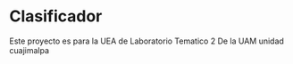 # Clasificador
Este proyecto es para la UEA de Laboratorio Tematico 2 De la UAM unidad cuajimalpa


